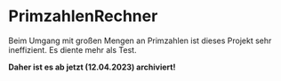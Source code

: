# PrimzahlenRechner

Beim Umgang mit großen Mengen an Primzahlen ist dieses Projekt sehr ineffizient. Es diente mehr als Test.

**Daher ist es ab jetzt (12.04.2023) archiviert!**
